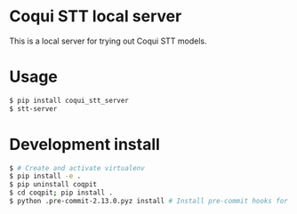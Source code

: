 # Coqui STT local server

This is a local server for trying out Coqui STT models.

# Usage

```bash
$ pip install coqui_stt_server
$ stt-server
```

# Development install

```bash
$ # Create and activate virtualenv
$ pip install -e .
$ pip uninstall coqpit
$ cd coqpit; pip install .
$ python .pre-commit-2.13.0.pyz install # Install pre-commit hooks for development
```
